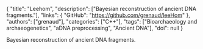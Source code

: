 {
  "title": "Leehom",
  "description": ["Bayesian reconstruction of ancient DNA fragments."],
  "links": {
    "GitHub": "https://github.com/grenaud/leeHom"
  },
  "authors": ["grenaud"],
  "categories": ["C++"],
  "tags": ["Bioarchaeology and archaeogenetics", "aDNA preprocessing", "Ancient DNA"],
  "doi": null
}

<!-- Generated by csv2md.R – do not edit by hand -->

Bayesian reconstruction of ancient DNA fragments.